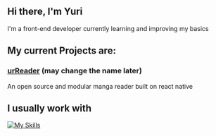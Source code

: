 ## Hi there, I'm Yuri

I'm a front-end developer currently learning and improving my basics
## My current Projects are:
### [urReader](https://github.com/YuriVGR/urRead) (may change the name later)

An open source and modular manga reader built on react native

## I usually work with
[![My Skills](https://skillicons.dev/icons?i=js,html,css,wasm)](https://skillicons.dev)
